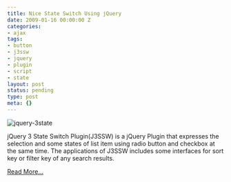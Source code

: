 ```yaml
---
title: Nice State Switch Using jQuery
date: 2009-01-16 00:00:00 Z
categories:
- ajax
tags:
- button
- j3ssw
- jquery
- plugin
- script
- state
layout: post
status: pending
type: post
meta: {}
---
```


 ![jquery-3state](http://standalonex.com/wp-content/uploads/2009/01/jquery-3state1.png "jquery-3state")

jQuery 3 State Switch Plugin(J3SSW) is a jQuery Plugin that expresses the selection and some states of list item using radio button and checkbox at the same time. The applications of J3SSW includes some interfaces for sort key or filter key of any search results.

[Read More...](http://www.memorycraft.jp/project/jquery/j3ssw/)

